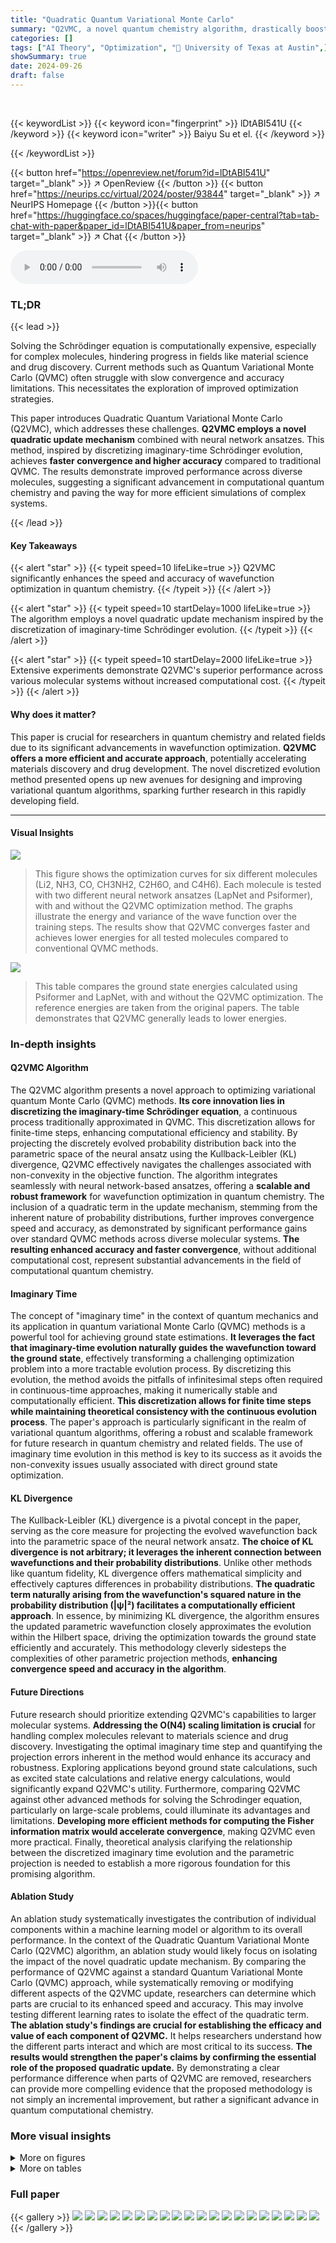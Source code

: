 ```yaml
---
title: "Quadratic Quantum Variational Monte Carlo"
summary: "Q2VMC, a novel quantum chemistry algorithm, drastically boosts the efficiency and accuracy of solving the Schrödinger equation using a quadratic update mechanism and neural network ansatzes."
categories: []
tags: ["AI Theory", "Optimization", "🏢 University of Texas at Austin",]
showSummary: true
date: 2024-09-26
draft: false
---
```


<br>

{{< keywordList >}}
{{< keyword icon="fingerprint" >}} lDtABI541U {{< /keyword >}}
{{< keyword icon="writer" >}} Baiyu Su et el. {{< /keyword >}}
 
{{< /keywordList >}}

{{< button href="https://openreview.net/forum?id=lDtABI541U" target="_blank" >}}
↗ OpenReview
{{< /button >}}
{{< button href="https://neurips.cc/virtual/2024/poster/93844" target="_blank" >}}
↗ NeurIPS Homepage
{{< /button >}}{{< button href="https://huggingface.co/spaces/huggingface/paper-central?tab=tab-chat-with-paper&paper_id=lDtABI541U&paper_from=neurips" target="_blank" >}}
↗ Chat
{{< /button >}}



<audio controls>
    <source src="https://ai-paper-reviewer.com/lDtABI541U/podcast.wav" type="audio/wav">
    Your browser does not support the audio element.
</audio>


### TL;DR


{{< lead >}}

Solving the Schrödinger equation is computationally expensive, especially for complex molecules, hindering progress in fields like material science and drug discovery. Current methods such as Quantum Variational Monte Carlo (QVMC) often struggle with slow convergence and accuracy limitations.  This necessitates the exploration of improved optimization strategies. 



This paper introduces Quadratic Quantum Variational Monte Carlo (Q2VMC), which addresses these challenges. **Q2VMC employs a novel quadratic update mechanism** combined with neural network ansatzes.  This method, inspired by discretizing imaginary-time Schrödinger evolution, achieves **faster convergence and higher accuracy** compared to traditional QVMC. The results demonstrate improved performance across diverse molecules, suggesting a significant advancement in computational quantum chemistry and paving the way for more efficient simulations of complex systems.

{{< /lead >}}


#### Key Takeaways

{{< alert "star" >}}
{{< typeit speed=10 lifeLike=true >}} Q2VMC significantly enhances the speed and accuracy of wavefunction optimization in quantum chemistry. {{< /typeit >}}
{{< /alert >}}

{{< alert "star" >}}
{{< typeit speed=10 startDelay=1000 lifeLike=true >}} The algorithm employs a novel quadratic update mechanism inspired by the discretization of imaginary-time Schrödinger evolution. {{< /typeit >}}
{{< /alert >}}

{{< alert "star" >}}
{{< typeit speed=10 startDelay=2000 lifeLike=true >}} Extensive experiments demonstrate Q2VMC's superior performance across various molecular systems without increased computational cost. {{< /typeit >}}
{{< /alert >}}

#### Why does it matter?
This paper is crucial for researchers in quantum chemistry and related fields due to its significant advancements in wavefunction optimization.  **Q2VMC offers a more efficient and accurate approach**, potentially accelerating materials discovery and drug development. The novel discretized evolution method presented opens up new avenues for designing and improving variational quantum algorithms, sparking further research in this rapidly developing field.

------
#### Visual Insights



![](https://ai-paper-reviewer.com/lDtABI541U/figures_3_1.jpg)

> This figure shows the optimization curves for six different molecules (Li2, NH3, CO, CH3NH2, C2H6O, and C4H6).  Each molecule is tested with two different neural network ansatzes (LapNet and Psiformer), with and without the Q2VMC optimization method. The graphs illustrate the energy and variance of the wave function over the training steps. The results show that Q2VMC converges faster and achieves lower energies for all tested molecules compared to conventional QVMC methods.





![](https://ai-paper-reviewer.com/lDtABI541U/tables_2_1.jpg)

> This table compares the ground state energies calculated using Psiformer and LapNet, with and without the Q2VMC optimization.  The reference energies are taken from the original papers.  The table demonstrates that Q2VMC generally leads to lower energies.





### In-depth insights


#### Q2VMC Algorithm
The Q2VMC algorithm presents a novel approach to optimizing variational quantum Monte Carlo (QVMC) methods.  **Its core innovation lies in discretizing the imaginary-time Schrödinger equation**, a continuous process traditionally approximated in QVMC.  This discretization allows for finite-time steps, enhancing computational efficiency and stability.  By projecting the discretely evolved probability distribution back into the parametric space of the neural ansatz using the Kullback-Leibler (KL) divergence, Q2VMC effectively navigates the challenges associated with non-convexity in the objective function.  The algorithm integrates seamlessly with neural network-based ansatzes, offering a **scalable and robust framework** for wavefunction optimization in quantum chemistry.  The inclusion of a quadratic term in the update mechanism, stemming from the inherent nature of probability distributions, further improves convergence speed and accuracy, as demonstrated by significant performance gains over standard QVMC methods across diverse molecular systems. **The resulting enhanced accuracy and faster convergence**, without additional computational cost, represent substantial advancements in the field of computational quantum chemistry.

#### Imaginary Time
The concept of "imaginary time" in the context of quantum mechanics and its application in quantum variational Monte Carlo (QVMC) methods is a powerful tool for achieving ground state estimations.  **It leverages the fact that imaginary-time evolution naturally guides the wavefunction toward the ground state**, effectively transforming a challenging optimization problem into a more tractable evolution process. By discretizing this evolution, the method avoids the pitfalls of infinitesimal steps often required in continuous-time approaches, making it numerically stable and computationally efficient.  **This discretization allows for finite time steps while maintaining theoretical consistency with the continuous evolution process**. The paper's approach is particularly significant in the realm of variational quantum algorithms, offering a robust and scalable framework for future research in quantum chemistry and related fields. The use of imaginary time evolution in this method is key to its success as it avoids the non-convexity issues usually associated with direct ground state optimization.

#### KL Divergence
The Kullback-Leibler (KL) divergence is a pivotal concept in the paper, serving as the core measure for projecting the evolved wavefunction back into the parametric space of the neural network ansatz.  **The choice of KL divergence is not arbitrary; it leverages the inherent connection between wavefunctions and their probability distributions**. Unlike other methods like quantum fidelity, KL divergence offers mathematical simplicity and effectively captures differences in probability distributions.  **The quadratic term naturally arising from the wavefunction's squared nature in the probability distribution (|ψ|²) facilitates a computationally efficient approach**.  In essence, by minimizing KL divergence, the algorithm ensures the updated parametric wavefunction closely approximates the evolution within the Hilbert space, driving the optimization towards the ground state efficiently and accurately. This methodology cleverly sidesteps the complexities of other parametric projection methods, **enhancing convergence speed and accuracy in the algorithm**.

#### Future Directions
Future research should prioritize extending Q2VMC's capabilities to larger molecular systems.  **Addressing the O(N4) scaling limitation is crucial** for handling complex molecules relevant to materials science and drug discovery.  Investigating the optimal imaginary time step and quantifying the projection errors inherent in the method would enhance its accuracy and robustness. Exploring applications beyond ground state calculations, such as excited state calculations and relative energy calculations, would significantly expand Q2VMC's utility.  Furthermore, comparing Q2VMC against other advanced methods for solving the Schrodinger equation, particularly on large-scale problems, could illuminate its advantages and limitations.  **Developing more efficient methods for computing the Fisher information matrix would accelerate convergence**, making Q2VMC even more practical.  Finally, theoretical analysis clarifying the relationship between the discretized imaginary time evolution and the parametric projection is needed to establish a more rigorous foundation for this promising algorithm.

#### Ablation Study
An ablation study systematically investigates the contribution of individual components within a machine learning model or algorithm to its overall performance.  In the context of the Quadratic Quantum Variational Monte Carlo (Q2VMC) algorithm, an ablation study would likely focus on isolating the impact of the novel quadratic update mechanism. By comparing the performance of Q2VMC against a standard Quantum Variational Monte Carlo (QVMC) approach, while systematically removing or modifying different aspects of the Q2VMC update, researchers can determine which parts are crucial to its enhanced speed and accuracy. This may involve testing different learning rates to isolate the effect of the quadratic term.  **The ablation study's findings are crucial for establishing the efficacy and value of each component of Q2VMC.**  It helps researchers understand how the different parts interact and which are most critical to its success.  **The results would strengthen the paper's claims by confirming the essential role of the proposed quadratic update.** By demonstrating a clear performance difference when parts of Q2VMC are removed, researchers can provide more compelling evidence that the proposed methodology is not simply an incremental improvement, but rather a significant advance in quantum computational chemistry.


### More visual insights

<details>
<summary>More on figures
</summary>


![](https://ai-paper-reviewer.com/lDtABI541U/figures_16_1.jpg)

> This figure displays the optimization curves for six different molecules (Li2, NH3, CO, CH3NH2, C2H6O, C4H6) using both the traditional QVMC method and the proposed Q2VMC method with two different neural network ansatzes (Psiformer and LapNet).  The plots show the energy and variance as a function of the number of optimization steps. It demonstrates Q2VMC's faster convergence and improved accuracy in achieving lower ground-state energies compared to the baseline QVMC approach.


![](https://ai-paper-reviewer.com/lDtABI541U/figures_16_2.jpg)

> This figure shows the optimization curves for six different molecules (Li2, NH3, CO, CH3NH2, C2H6O, C4H6) using both the traditional QVMC and the newly proposed Q2VMC methods.  For each molecule, there are two curves, one for QVMC and one for Q2VMC, using two different neural network ansatzes (Psiformer and LapNet). The x-axis represents the number of steps in the optimization process, and the y-axis represents the energy variance.  The figure illustrates the faster convergence of Q2VMC compared to QVMC across all molecules and ansatzes.


</details>




<details>
<summary>More on tables
</summary>


![](https://ai-paper-reviewer.com/lDtABI541U/tables_7_1.jpg)
> This table compares the ground state energies calculated by the Q2VMC method against those obtained using traditional QVMC methods (Psiformer and LapNet).  It includes reference energies from the original papers for comparison.  The goal is to demonstrate the improved accuracy of Q2VMC across various molecules of different sizes (number of electrons ranging from 6 to 30). The appendix contains additional baseline values to account for different evaluation strategies used in the original papers.

![](https://ai-paper-reviewer.com/lDtABI541U/tables_7_2.jpg)
> This table presents the convergence energies achieved for the NH3 molecule using the Q2VMC method with different learning rates (η0).  It demonstrates the impact of varying the learning rate on the final energy achieved and shows that Q2VMC is robust even with different hyperparameter choices.

![](https://ai-paper-reviewer.com/lDtABI541U/tables_8_1.jpg)
> This table compares the ground state energies calculated by Psiformer and LapNet with and without the Q2VMC algorithm for six different molecules. The reference energies are taken from the original papers that introduced these neural network ansatzes.  The purpose is to demonstrate the improved accuracy of Q2VMC compared to the original QVMC methods, even without hyperparameter tuning.

![](https://ai-paper-reviewer.com/lDtABI541U/tables_15_1.jpg)
> This table compares the ground state energies calculated using Psiformer and LapNet neural network ansatzes with the Q2VMC and QVMC methods.  It shows that Q2VMC achieves lower ground state energies than QVMC across multiple molecular systems.

![](https://ai-paper-reviewer.com/lDtABI541U/tables_15_2.jpg)
> This table compares the ground state energies calculated by Q2VMC and the baseline methods (Psiformer and LapNet) for six different molecules.  It demonstrates Q2VMC's accuracy by showing that it achieves lower ground state energies than the baseline methods. The reference energies are also provided for comparison.  The appendix contains additional results to account for differences in evaluation strategies.

![](https://ai-paper-reviewer.com/lDtABI541U/tables_15_3.jpg)
> This table compares the ground state energies calculated using Psiformer and LapNet with and without the Q2VMC optimization for six different molecules.  The reference energies are taken from the original publications, and the reproduced baselines show the accuracy of reproducing the results from those original papers.  This table demonstrates the accuracy improvements achieved by Q2VMC across various molecules.

![](https://ai-paper-reviewer.com/lDtABI541U/tables_16_1.jpg)
> This table compares the energy values obtained using the Psiformer neural network with and without the Q2VMC optimization method.  It also compares results from the original Psiformer paper ([8]), which used both a small and a large model, highlighting the improved accuracy achieved by Q2VMC using the smaller model.

</details>




### Full paper

{{< gallery >}}
<img src="https://ai-paper-reviewer.com/lDtABI541U/1.png" class="grid-w50 md:grid-w33 xl:grid-w25" />
<img src="https://ai-paper-reviewer.com/lDtABI541U/2.png" class="grid-w50 md:grid-w33 xl:grid-w25" />
<img src="https://ai-paper-reviewer.com/lDtABI541U/3.png" class="grid-w50 md:grid-w33 xl:grid-w25" />
<img src="https://ai-paper-reviewer.com/lDtABI541U/4.png" class="grid-w50 md:grid-w33 xl:grid-w25" />
<img src="https://ai-paper-reviewer.com/lDtABI541U/5.png" class="grid-w50 md:grid-w33 xl:grid-w25" />
<img src="https://ai-paper-reviewer.com/lDtABI541U/6.png" class="grid-w50 md:grid-w33 xl:grid-w25" />
<img src="https://ai-paper-reviewer.com/lDtABI541U/7.png" class="grid-w50 md:grid-w33 xl:grid-w25" />
<img src="https://ai-paper-reviewer.com/lDtABI541U/8.png" class="grid-w50 md:grid-w33 xl:grid-w25" />
<img src="https://ai-paper-reviewer.com/lDtABI541U/9.png" class="grid-w50 md:grid-w33 xl:grid-w25" />
<img src="https://ai-paper-reviewer.com/lDtABI541U/10.png" class="grid-w50 md:grid-w33 xl:grid-w25" />
<img src="https://ai-paper-reviewer.com/lDtABI541U/11.png" class="grid-w50 md:grid-w33 xl:grid-w25" />
<img src="https://ai-paper-reviewer.com/lDtABI541U/12.png" class="grid-w50 md:grid-w33 xl:grid-w25" />
<img src="https://ai-paper-reviewer.com/lDtABI541U/13.png" class="grid-w50 md:grid-w33 xl:grid-w25" />
<img src="https://ai-paper-reviewer.com/lDtABI541U/14.png" class="grid-w50 md:grid-w33 xl:grid-w25" />
<img src="https://ai-paper-reviewer.com/lDtABI541U/15.png" class="grid-w50 md:grid-w33 xl:grid-w25" />
<img src="https://ai-paper-reviewer.com/lDtABI541U/16.png" class="grid-w50 md:grid-w33 xl:grid-w25" />
<img src="https://ai-paper-reviewer.com/lDtABI541U/17.png" class="grid-w50 md:grid-w33 xl:grid-w25" />
<img src="https://ai-paper-reviewer.com/lDtABI541U/18.png" class="grid-w50 md:grid-w33 xl:grid-w25" />
<img src="https://ai-paper-reviewer.com/lDtABI541U/19.png" class="grid-w50 md:grid-w33 xl:grid-w25" />
<img src="https://ai-paper-reviewer.com/lDtABI541U/20.png" class="grid-w50 md:grid-w33 xl:grid-w25" />
{{< /gallery >}}